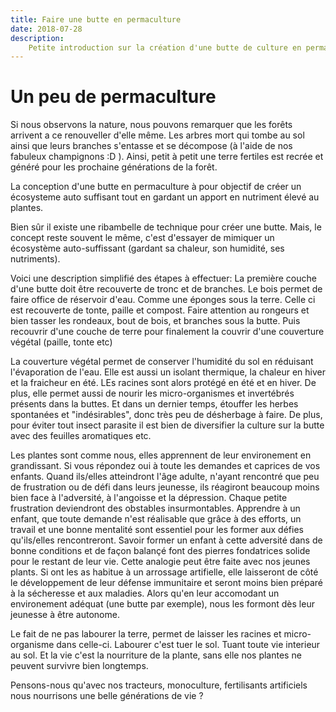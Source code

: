 ```yaml
---
title: Faire une butte en permaculture
date: 2018-07-28
description:
    Petite introduction sur la création d'une butte de culture en permaculture 
---
```


# Un peu de permaculture

Si nous observons la nature, nous pouvons remarquer que les forêts arrivent a ce renouveller d'elle même. Les arbres mort qui tombe au sol ainsi que leurs branches s'entasse et se décompose (à l'aide de nos fabuleux champignons :D ). Ainsi, petit à petit une terre fertiles est recrée et généré pour les prochaine générations de la forêt.

La conception d'une butte en permaculture à pour objectif de créer un écosysteme auto suffisant tout en gardant un apport en nutriment élevé au plantes.

Bien sûr il existe une ribambelle de technique pour créer une butte. Mais, le concept reste souvent le même, c'est d'essayer de mimiquer un écosystème auto-suffissant (gardant sa chaleur, son humidité, ses nutriments).

Voici une description simplifié des étapes à effectuer:
La première couche d'une butte doit être recouverte de tronc et de branches. Le bois permet de faire office de réservoir d'eau. Comme une éponges sous la terre. Celle ci est recouverte de tonte, paille et compost. Faire attention au rongeurs et bien tasser les rondeaux, bout de bois, et branches sous la butte.
Puis recouvrir d'une couche de terre pour finalement la couvrir d'une couverture végétal (paille, tonte etc)

La couverture végétal permet de conserver l'humidité du sol en réduisant l'évaporation de l'eau. Elle est aussi un isolant thermique, la chaleur en hiver et la fraicheur en été. LEs  racines sont alors protégé en été et en hiver. De plus, elle permet aussi de nourir les micro-organismes et invertébrés présents dans la buttes. Et dans un dernier temps, étouffer  les herbes spontanées et "indésirables", donc très peu de désherbage à faire.
De plus, pour éviter tout insect parasite il est bien de diversifier la culture sur la butte avec des feuilles aromatiques etc. 

Les plantes sont comme nous, elles apprennent de leur environement en grandissant. Si vous répondez oui à toute les demandes et caprices de vos enfants. Quand ils/elles atteindront l'âge adulte, n'ayant rencontré que peu de frustration ou de défi dans leurs jeunesse, ils réagiront beaucoup moins bien face à l'adversité, à l'angoisse et la dépression. Chaque petite frustration deviendront des obstables insurmontables. Apprendre à un enfant, que toute demande n'est réalisable que grâce à des efforts, un travail et une bonne mentalité sont essentiel pour les former aux défies qu'ils/elles rencontreront. Savoir former un enfant à cette adversité dans de bonne conditions et de façon balançé font des pierres fondatrices solide pour le restant de leur vie. 
Cette analogie peut être faite avec nos jeunes plants. Si ont les as habitue à un arrossage artifielle, elle laisseront de côté le développement de leur défense immunitaire et seront moins bien préparé à la sécheresse et aux maladies. Alors qu'en leur accomodant un environement adéquat (une butte par exemple), nous les formont dès leur jeunesse à être autonome. 

Le fait de ne pas labourer la terre, permet de laisser les racines et micro-organisme dans celle-ci. Labourer c'est tuer le sol. Tuant toute vie interieur au sol. Et la vie c'est la nourriture de la plante, sans elle nos plantes ne peuvent survivre bien longtemps. 

Pensons-nous qu'avec nos tracteurs, monoculture, fertilisants artificiels nous nourrisons une belle générations de vie ?